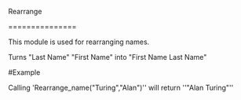 Rearrange

===============

This module is used for rearranging names.

Turns "Last Name" "First Name" into "First Name Last Name"

#Example

Calling 'Rearrange_name("Turing","Alan")'' will return ''"Alan Turing"''

